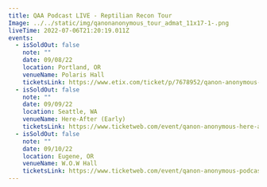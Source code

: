 ```yaml
---
title: QAA Podcast LIVE - Reptilian Recon Tour
Image: ../../static/img/qanonanonymous_tour_admat_11x17-1-.png
liveTime: 2022-07-06T21:20:19.011Z
events:
  - isSoldOut: false
    note: ""
    date: 09/08/22
    location: Portland, OR
    venueName: Polaris Hall
    ticketsLink: https://www.etix.com/ticket/p/7678952/qanon-anonymous-podcast-portland-polaris-hall
  - isSoldOut: false
    note: ""
    date: 09/09/22
    location: Seattle, WA
    venueName: Here-After (Early)
    ticketsLink: https://www.ticketweb.com/event/qanon-anonymous-here-after-tickets/12269615?pl=crocodile
  - isSoldOut: false
    note: ""
    date: 09/10/22
    location: Eugene, OR
    venueName: W.O.W Hall
    ticketsLink: https://www.ticketweb.com/event/qanon-anonymous-podcast-wow-hall-tickets/12254145
---
```

